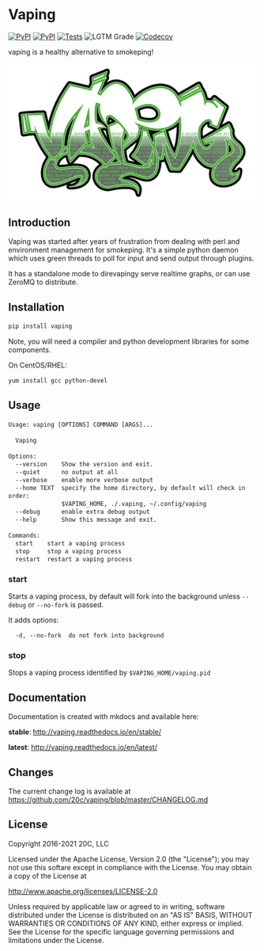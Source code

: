
# Vaping

[![PyPI](https://img.shields.io/pypi/v/vaping.svg?maxAge=60)](https://pypi.python.org/pypi/vaping)
[![PyPI](https://img.shields.io/pypi/pyversions/vaping.svg?maxAge=600)](https://pypi.python.org/pypi/vaping)
[![Tests](https://github.com/20c/vaping/workflows/tests/badge.svg)](https://github.com/20c/vaping)
![LGTM Grade](https://img.shields.io/lgtm/grade/python/github/20c/vaping)
[![Codecov](https://img.shields.io/codecov/c/github/20c/vaping/master.svg)](https://codecov.io/github/20c/vaping)


vaping is a healthy alternative to smokeping!

![Vaping](https://raw.githubusercontent.com/20c/vaping/master/docs/img/vaping.png)

## Introduction

Vaping was started after years of frustration from dealing with perl and
environment management for smokeping. It's a simple python daemon which uses
green threads to poll for input and send output through plugins.

It has a standalone mode to direvapingy serve realtime graphs, or can use ZeroMQ
to distribute.


## Installation

```sh
pip install vaping
```

Note, you will need a compiler and python development libraries for some components.

On CentOS/RHEL:

```sh
yum install gcc python-devel
```


## Usage

```
Usage: vaping [OPTIONS] COMMAND [ARGS]...

  Vaping

Options:
  --version    Show the version and exit.
  --quiet      no output at all
  --verbose    enable more verbose output
  --home TEXT  specify the home directory, by default will check in order:
               $VAPING_HOME, ./.vaping, ~/.config/vaping
  --debug      enable extra debug output
  --help       Show this message and exit.

Commands:
  start    start a vaping process
  stop     stop a vaping process
  restart  restart a vaping process
```


### start

Starts a vaping process, by default will fork into the background unless
`--debug` or `--no-fork` is passed.

It adds options:

```
  -d, --no-fork  do not fork into background
```


### stop

Stops a vaping process identified by `$VAPING_HOME/vaping.pid`


## Documentation

Documentation is created with mkdocs and available here:

**stable**: <http://vaping.readthedocs.io/en/stable/>

**latest**: <http://vaping.readthedocs.io/en/latest/>


## Changes

The current change log is available at <https://github.com/20c/vaping/blob/master/CHANGELOG.md>


## License

Copyright 2016-2021 20C, LLC

Licensed under the Apache License, Version 2.0 (the "License");
you may not use this softare except in compliance with the License.
You may obtain a copy of the License at

   http://www.apache.org/licenses/LICENSE-2.0

Unless required by applicable law or agreed to in writing, software
distributed under the License is distributed on an "AS IS" BASIS,
WITHOUT WARRANTIES OR CONDITIONS OF ANY KIND, either express or implied.
See the License for the specific language governing permissions and
limitations under the License.

